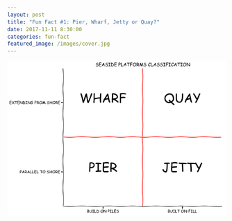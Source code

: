 ```yaml
---
layout: post
title: "Fun Fact #1: Pier, Wharf, Jetty or Quay?"
date: 2017-11-11 8:30:00
categories: fun-fact
featured_image: /images/cover.jpg
---
```





![png](/images/pier.png)
